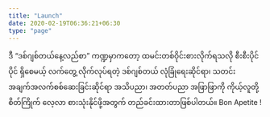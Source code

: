 ```yaml
---
title: "Launch"
date: 2020-02-19T06:36:21+06:30
type: "page"
---
```

ဒီ “ဒစ်ဂျစ်တယ်နေ့လည်စာ” ကဏ္ဍမှာကတော့ ထမင်းတစ်ဝိုင်းစားလိုက်ရသလို စီးစီးပိုင်ပိုင် ရှိစေမယ့် လက်တွေ့ လိုက်လုပ်ရတဲ့ ဒစ်ဂျစ်တယ် လုံခြုံရေးဆိုင်ရာ၊ သတင်းအချက်အလက်စစ်ဆေးခြင်းဆိုင်ရာ အသိပညာ၊ အတတ်ပညာ အဖြာဖြာကို ကိုယ့်လူတို့ စိတ်ကြိုက် လေ့လာ စားသုံးနိုင်ဖို့အတွက် တည်ခင်းထားတာဖြစ်ပါတယ်။ Bon Apetite !

